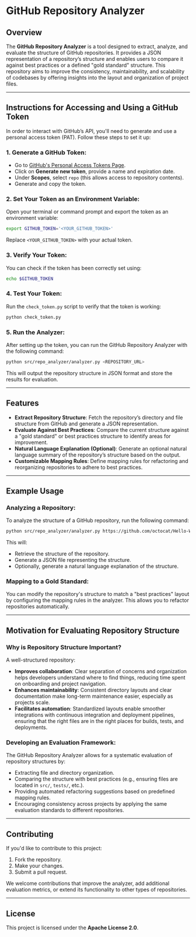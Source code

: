 # GitHub Repository Analyzer

## Overview

The **GitHub Repository Analyzer** is a tool designed to extract, analyze, and evaluate the structure of GitHub repositories. It provides a JSON representation of a repository’s structure and enables users to compare it against best practices or a defined "gold standard" structure. This repository aims to improve the consistency, maintainability, and scalability of codebases by offering insights into the layout and organization of project files.

---

## Instructions for Accessing and Using a GitHub Token

In order to interact with GitHub’s API, you'll need to generate and use a personal access token (PAT). Follow these steps to set it up:

### 1. Generate a GitHub Token:
- Go to [GitHub's Personal Access Tokens Page](https://github.com/settings/tokens).
- Click on **Generate new token**, provide a name and expiration date.
- Under **Scopes**, select `repo` (this allows access to repository contents).
- Generate and copy the token.

### 2. Set Your Token as an Environment Variable:
Open your terminal or command prompt and export the token as an environment variable:

```bash
export GITHUB_TOKEN='<YOUR_GITHUB_TOKEN>'
```

Replace `<YOUR_GITHUB_TOKEN>` with your actual token.

### 3. Verify Your Token:
You can check if the token has been correctly set using:

```bash
echo $GITHUB_TOKEN
```

### 4. Test Your Token:
Run the `check_token.py` script to verify that the token is working:

```bash
python check_token.py
```

### 5. Run the Analyzer:
After setting up the token, you can run the GitHub Repository Analyzer with the following command:

```bash
python src/repo_analyzer/analyzer.py <REPOSITORY_URL>
```

This will output the repository structure in JSON format and store the results for evaluation.

---

## Features

- **Extract Repository Structure**: Fetch the repository’s directory and file structure from GitHub and generate a JSON representation.
- **Evaluate Against Best Practices**: Compare the current structure against a "gold standard" or best practices structure to identify areas for improvement.
- **Natural Language Explanation (Optional)**: Generate an optional natural language summary of the repository’s structure based on the output.
- **Customizable Mapping Rules**: Define mapping rules for refactoring and reorganizing repositories to adhere to best practices.

---

## Example Usage

### Analyzing a Repository:
To analyze the structure of a GitHub repository, run the following command:

```bash
python src/repo_analyzer/analyzer.py https://github.com/octocat/Hello-World
```

This will:
- Retrieve the structure of the repository.
- Generate a JSON file representing the structure.
- Optionally, generate a natural language explanation of the structure.

### Mapping to a Gold Standard:
You can modify the repository's structure to match a "best practices" layout by configuring the mapping rules in the analyzer. This allows you to refactor repositories automatically.

---

## Motivation for Evaluating Repository Structure

### Why is Repository Structure Important?
A well-structured repository:
- **Improves collaboration**: Clear separation of concerns and organization helps developers understand where to find things, reducing time spent on onboarding and project navigation.
- **Enhances maintainability**: Consistent directory layouts and clear documentation make long-term maintenance easier, especially as projects scale.
- **Facilitates automation**: Standardized layouts enable smoother integrations with continuous integration and deployment pipelines, ensuring that the right files are in the right places for builds, tests, and deployments.

### Developing an Evaluation Framework:
The GitHub Repository Analyzer allows for a systematic evaluation of repository structures by:
- Extracting file and directory organization.
- Comparing the structure with best practices (e.g., ensuring files are located in `src/`, `tests/`, etc.).
- Providing automated refactoring suggestions based on predefined mapping rules.
- Encouraging consistency across projects by applying the same evaluation standards to different repositories.

---

## Contributing

If you'd like to contribute to this project:
1. Fork the repository.
2. Make your changes.
3. Submit a pull request.

We welcome contributions that improve the analyzer, add additional evaluation metrics, or extend its functionality to other types of repositories.

---

## License

This project is licensed under the **Apache License 2.0**.

